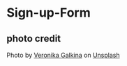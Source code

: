 # Sign-up-Form

## photo credit

Photo by <a href="https://unsplash.com/@akinrainbow?utm_source=unsplash&utm_medium=referral&utm_content=creditCopyText">Veronika Galkina</a> on <a href="https://unsplash.com/photos/a-close-up-of-a-tree-0NmODKbbeAo?utm_source=unsplash&utm_medium=referral&utm_content=creditCopyText">Unsplash</a>
